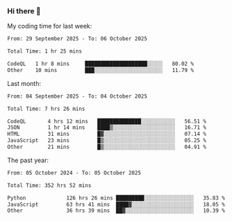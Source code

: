 ### Hi there 👋

My coding time for last week:

<!--START_SECTION:week-->

```txt
From: 29 September 2025 - To: 06 October 2025

Total Time: 1 hr 25 mins

CodeQL   1 hr 8 mins     ████████████████████░░░░░   80.02 %
Other    10 mins         ███░░░░░░░░░░░░░░░░░░░░░░   11.79 %
```

<!--END_SECTION:week-->

Last month:

<!--START_SECTION:month-->

```txt
From: 04 September 2025 - To: 04 October 2025

Total Time: 7 hrs 26 mins

CodeQL       4 hrs 12 mins   ██████████████░░░░░░░░░░░   56.51 %
JSON         1 hr 14 mins    ████▒░░░░░░░░░░░░░░░░░░░░   16.71 %
HTML         31 mins         █▓░░░░░░░░░░░░░░░░░░░░░░░   07.14 %
JavaScript   23 mins         █▒░░░░░░░░░░░░░░░░░░░░░░░   05.25 %
Other        21 mins         █▒░░░░░░░░░░░░░░░░░░░░░░░   04.91 %
```

<!--END_SECTION:month-->

The past year:

<!--START_SECTION:year-->

```txt
From: 05 October 2024 - To: 05 October 2025

Total Time: 352 hrs 52 mins

Python             126 hrs 26 mins █████████░░░░░░░░░░░░░░░░   35.83 %
JavaScript         63 hrs 41 mins  ████▓░░░░░░░░░░░░░░░░░░░░   18.05 %
Other              36 hrs 39 mins  ██▓░░░░░░░░░░░░░░░░░░░░░░   10.39 %
```

<!--END_SECTION:year-->
